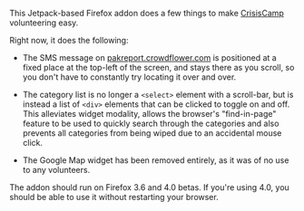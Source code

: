 This Jetpack-based Firefox addon does a few things to make
[CrisisCamp][] volunteering easy.

Right now, it does the following:

  * The SMS message on [pakreport.crowdflower.com][] is positioned at
    a fixed place at the top-left of the screen, and stays there as
    you scroll, so you don't have to constantly try locating it over
    and over.

  * The category list is no longer a `<select>` element with a
    scroll-bar, but is instead a list of `<div>` elements that can be
    clicked to toggle on and off. This alleviates widget modality,
    allows the browser's "find-in-page" feature to be used to quickly
    search through the categories and also prevents all categories
    from being wiped due to an accidental mouse click.

  * The Google Map widget has been removed entirely, as it was of
    no use to any volunteers.

The addon should run on Firefox 3.6 and 4.0 betas. If you're using
4.0, you should be able to use it without restarting your browser.

  [CrisisCamp]: http://crisiscommons.org/
  [pakreport.crowdflower.com]: http://pakreport.crowdflower.com
